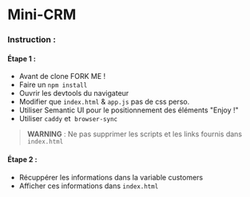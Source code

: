 # Mini-CRM

### Instruction :

#### Étape 1 : 

- Avant de clone FORK ME !
- Faire un `npm install`
- Ouvrir les devtools du navigateur
- Modifier que `index.html` & `app.js` pas de css perso.
- Utiliser Semantic UI pour le positionnement des éléments "Enjoy !"
- Utiliser `caddy` et  `browser-sync`

> **WARNING** : Ne pas supprimer les scripts et les links fournis dans `index.html`

#### Étape 2 :

- Récuppérer les informations dans la variable customers
- Afficher ces informations dans `index.html`

